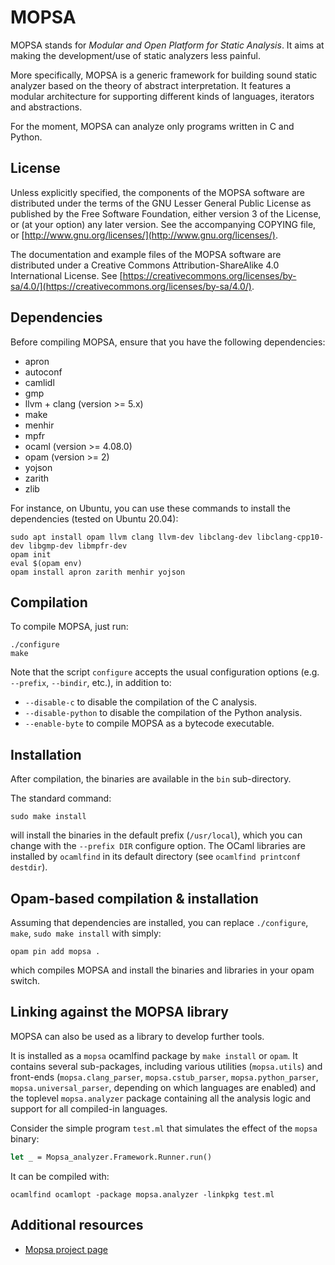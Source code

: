 # MOPSA

MOPSA stands for *Modular and Open Platform for Static Analysis*. It aims at making the development/use of static analyzers less painful.

More specifically, MOPSA is a generic framework for building sound static analyzer based on the theory of abstract interpretation.
It features a modular architecture for supporting different kinds of languages, iterators and abstractions.

For the moment, MOPSA can analyze only programs written in C and Python.


## License

Unless explicitly specified, the components of the MOPSA software are distributed under the terms of the GNU Lesser General Public License as published by the Free Software Foundation, either version 3 of the License, or (at your option) any later version.
See the accompanying COPYING file, or [http://www.gnu.org/licenses/](http://www.gnu.org/licenses/).

The documentation and example files of the MOPSA software are distributed under a Creative Commons Attribution-ShareAlike 4.0 International License. See [https://creativecommons.org/licenses/by-sa/4.0/](https://creativecommons.org/licenses/by-sa/4.0/).


## Dependencies

Before compiling MOPSA, ensure that you have the following dependencies:

* apron
* autoconf
* camlidl
* gmp
* llvm + clang (version >= 5.x)
* make
* menhir
* mpfr
* ocaml (version >= 4.08.0)
* opam (version >= 2)
* yojson
* zarith
* zlib

For instance, on Ubuntu, you can use these commands to install the dependencies (tested on Ubuntu 20.04):

```shell
sudo apt install opam llvm clang llvm-dev libclang-dev libclang-cpp10-dev libgmp-dev libmpfr-dev
opam init
eval $(opam env)
opam install apron zarith menhir yojson
```

## Compilation

To compile MOPSA, just run:

```shell
./configure
make
```

Note that the script `configure` accepts the usual configuration options (e.g. `--prefix`, `--bindir`, etc.), in addition to:

* `--disable-c` to disable the compilation of the C analysis.
* `--disable-python` to disable the compilation of the Python analysis.
* `--enable-byte` to compile MOPSA as a bytecode executable.

## Installation

After compilation, the binaries are available in the `bin` sub-directory.

The standard command:
```
sudo make install

```
will install the binaries in the default prefix (`/usr/local`), which you can change with the `--prefix DIR` configure option.
The OCaml libraries are installed by `ocamlfind` in its default directory (see `ocamlfind printconf destdir`).


## Opam-based compilation & installation

Assuming that dependencies are installed, you can replace `./configure`, `make`, `sudo make install` with simply:

```shell
opam pin add mopsa .
```
which compiles MOPSA and install the binaries and libraries in your opam switch.


## Linking against the MOPSA library

MOPSA can also be used as a library to develop further tools.

It is installed as a `mopsa` ocamlfind package by `make install` or `opam`.
It contains several sub-packages, including various utilities (`mopsa.utils`) and front-ends (`mopsa.clang_parser`, `mopsa.cstub_parser`, `mopsa.python_parser`, `mopsa.universal_parser`, depending on which languages are enabled) and the toplevel `mopsa.analyzer` package containing all the analysis logic and support for all compiled-in languages.

Consider the simple program `test.ml` that simulates the effect of the `mopsa` binary:
```ocaml
let _ = Mopsa_analyzer.Framework.Runner.run()
```
It can be compiled with:
```shell
ocamlfind ocamlopt -package mopsa.analyzer -linkpkg test.ml
```

## Additional resources

* [Mopsa project page](https://mopsa.lip6.fr/)
